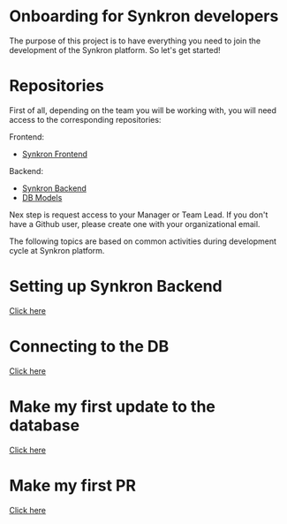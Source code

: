 # Onboarding for Synkron developers
The purpose of this project is to have everything you need to join the development of the Synkron platform.
So let's get started!

# Repositories
First of all, depending on the team you will be working with, 
you will need access to the corresponding repositories:

Frontend:
- [Synkron Frontend](https://github.com/Ksquare-University/kportal-front)
  
Backend:
- [Synkron Backend](https://github.com/Ksquare-University/kportal-back)
- [DB Models](https://github.com/KsquareTools/ksquare-ecosystem-commons)


Nex step is request access to your Manager or Team Lead. 
If you don't have a Github user, please create one with your organizational email.

The following topics are based on common activities during development cycle at Synkron platform.

# Setting up Synkron Backend
[Click here](synkron-backend)

# Connecting to the DB
[Click here](db-connection)

# Make my first update to the database
[Click here](db-migrations)

# Make my first PR
[Click here](pull-request)